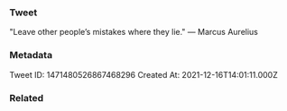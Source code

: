 ### Tweet
"Leave other people’s mistakes where they lie." — Marcus Aurelius

### Metadata
Tweet ID: 1471480526867468296
Created At: 2021-12-16T14:01:11.000Z

### Related

